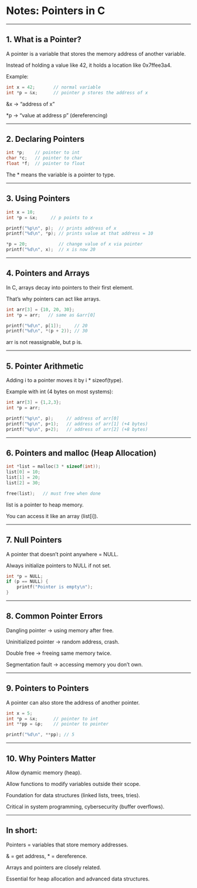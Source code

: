 # Notes: Pointers in C


---

## 1. What is a Pointer?

A pointer is a variable that stores the memory address of another variable.

Instead of holding a value like 42, it holds a location like 0x7ffee3a4.


Example:
```c
int x = 42;       // normal variable
int *p = &x;      // pointer p stores the address of x
```
&x → “address of x”

*p → “value at address p” (dereferencing)



---

## 2. Declaring Pointers
```c
int *p;    // pointer to int
char *c;   // pointer to char
float *f;  // pointer to float
```
The * means the variable is a pointer to type.


---

## 3. Using Pointers
```c
int x = 10;
int *p = &x;     // p points to x

printf("%p\n", p);  // prints address of x
printf("%d\n", *p); // prints value at that address = 10

*p = 20;            // change value of x via pointer
printf("%d\n", x);  // x is now 20
```

---

## 4. Pointers and Arrays

In C, arrays decay into pointers to their first element.

That’s why pointers can act like arrays.

```c
int arr[3] = {10, 20, 30};
int *p = arr;   // same as &arr[0]

printf("%d\n", p[1]);     // 20
printf("%d\n", *(p + 2)); // 30
```
arr is not reassignable, but p is.


---

## 5. Pointer Arithmetic

Adding i to a pointer moves it by i * sizeof(type).

Example with int (4 bytes on most systems):

```c
int arr[3] = {1,2,3};
int *p = arr;

printf("%p\n", p);     // address of arr[0]
printf("%p\n", p+1);   // address of arr[1] (+4 bytes)
printf("%p\n", p+2);   // address of arr[2] (+8 bytes)
```

---

## 6. Pointers and malloc (Heap Allocation)
```c
int *list = malloc(3 * sizeof(int));
list[0] = 10;
list[1] = 20;
list[2] = 30;

free(list);   // must free when done
```
list is a pointer to heap memory.

You can access it like an array (list[i]).



---

## 7. Null Pointers

A pointer that doesn’t point anywhere = NULL.

Always initialize pointers to NULL if not set.

```c
int *p = NULL;
if (p == NULL) {
    printf("Pointer is empty\n");
}
```

---

## 8. Common Pointer Errors

Dangling pointer → using memory after free.

Uninitialized pointer → random address, crash.

Double free → freeing same memory twice.

Segmentation fault → accessing memory you don’t own.


---

## 9. Pointers to Pointers

A pointer can also store the address of another pointer.

```c
int x = 5;
int *p = &x;      // pointer to int
int **pp = &p;    // pointer to pointer

printf("%d\n", **pp); // 5
```

---

## 10. Why Pointers Matter

Allow dynamic memory (heap).

Allow functions to modify variables outside their scope.

Foundation for data structures (linked lists, trees, tries).

Critical in system programming, cybersecurity (buffer overflows).



---

## In short:

Pointers = variables that store memory addresses.

& = get address, * = dereference.

Arrays and pointers are closely related.

Essential for heap allocation and advanced data structures.

